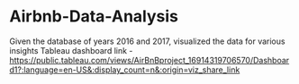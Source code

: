 # Airbnb-Data-Analysis
Given the database of years 2016 and 2017, visualized the data for various insights
Tableau dashboard link - https://public.tableau.com/views/AirBnBproject_16914319706570/Dashboard1?:language=en-US&:display_count=n&:origin=viz_share_link
